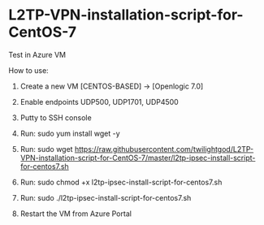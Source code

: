 L2TP-VPN-installation-script-for-CentOS-7
=========================================

Test in Azure VM 

How to use:

1. Create a new VM [CENTOS-BASED] -> [Openlogic 7.0]

2. Enable endpoints UDP500, UDP1701, UDP4500

3. Putty to SSH console
4. Run: sudo yum install wget -y
5. Run: sudo wget https://raw.githubusercontent.com/twilightgod/L2TP-VPN-installation-script-for-CentOS-7/master/l2tp-ipsec-install-script-for-centos7.sh
6. Run: sudo chmod +x l2tp-ipsec-install-script-for-centos7.sh
7. Run: sudo ./l2tp-ipsec-install-script-for-centos7.sh
8. Restart the VM from Azure Portal
